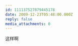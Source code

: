 ```yaml
---
id: 111137527879445178
date: 2009-12-23T05:48:00.000Z
reply: false
media_attachments: 0
---
```


这样啊 ​​​​

